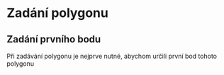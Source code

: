# Zadání polygonu
## Zadání prvního bodu
Při zadávání polygonu je nejprve nutné, abychom určili první bod tohoto polygonu
